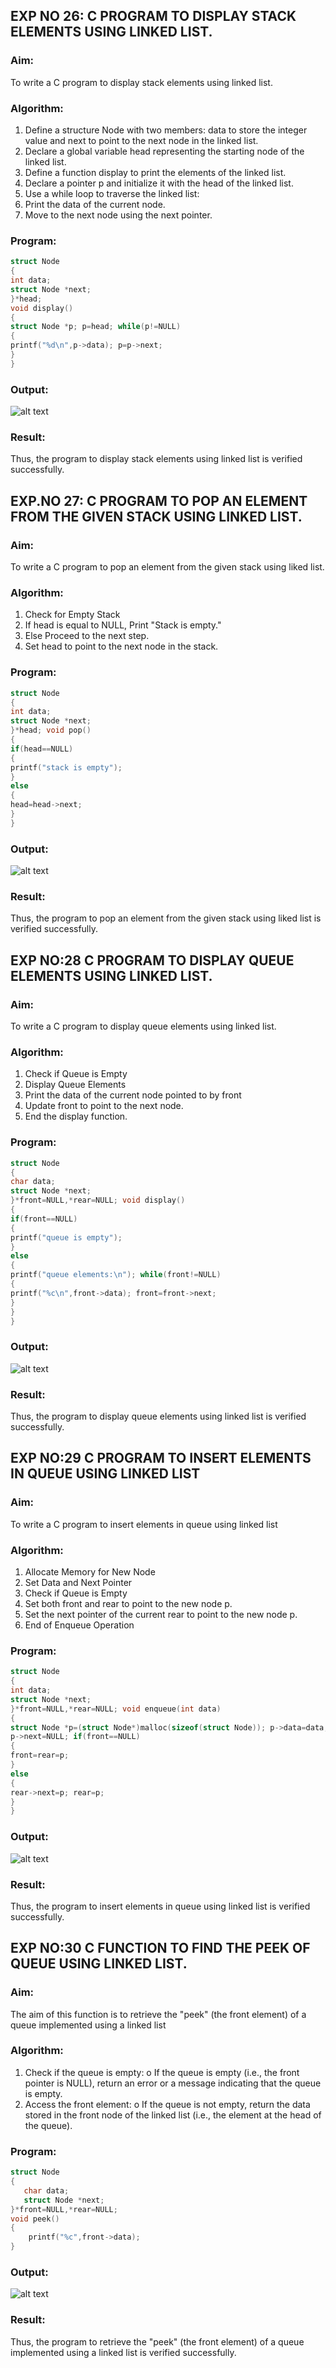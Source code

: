 ## EXP NO 26: C PROGRAM TO DISPLAY STACK ELEMENTS USING LINKED LIST.
### Aim:
To write a C program to display stack elements using linked list.

### Algorithm:
1.	Define a structure Node with two members: data to store the integer value and next to point to the next node in the linked list.
2.	Declare a global variable head representing the starting node of the linked list.
3.	Define a function display to print the elements of the linked list.
4.	Declare a pointer p and initialize it with the head of the linked list.
5.	Use a while loop to traverse the linked list:
6.	Print the data of the current node.
7.	Move to the next node using the next pointer.
 
### Program:
```c
struct Node
{
int data;
struct Node *next;
}*head;
void display()
{
struct Node *p; p=head; while(p!=NULL)
{
printf("%d\n",p->data); p=p->next;
}
}
```

### Output:
![alt text](image-38.png)


### Result:
Thus, the program to display stack elements using linked list is verified successfully. 



## EXP.NO 27: C PROGRAM TO POP AN ELEMENT FROM THE GIVEN STACK USING LINKED LIST.
### Aim:
To write a C program to pop an element from the given stack using liked list.

### Algorithm:
1.	Check for Empty Stack
2.	If head is equal to NULL, Print "Stack is empty."
3.	Else Proceed to the next step.
4.	Set head to point to the next node in the stack.
 
### Program:

```c
struct Node
{
int data;
struct Node *next;
}*head; void pop()
{
if(head==NULL)
{
printf("stack is empty");
}
else
{
head=head->next;
}
}

```

### Output:

![alt text](image-39.png)



### Result:
Thus, the program to pop an element from the given stack using liked list is verified successfully.

 
## EXP NO:28 C PROGRAM TO DISPLAY QUEUE ELEMENTS USING LINKED LIST.
### Aim:
To write a C program to display queue elements using linked list.
### Algorithm:
1.	Check if Queue is Empty
2.	Display Queue Elements
3.	Print the data of the current node pointed to by front
4.	Update front to point to the next node.
5.	End the display function.
 
### Program:

```c
struct Node
{
char data;
struct Node *next;
}*front=NULL,*rear=NULL; void display()
{
if(front==NULL)
{
printf("queue is empty");
}
else
{
printf("queue elements:\n"); while(front!=NULL)
{
printf("%c\n",front->data); front=front->next;
}
}
}

```

### Output:

![alt text](image-40.png)

### Result:
Thus, the program to display queue elements using linked list is verified successfully.


 
## EXP NO:29 C PROGRAM TO INSERT ELEMENTS IN QUEUE USING LINKED LIST

### Aim:
To write a C program to insert elements in queue using linked list

### Algorithm:
1.	Allocate Memory for New Node
2.	Set Data and Next Pointer
3.	Check if Queue is Empty
4.	Set both front and rear to point to the new node p.
5.	Set the next pointer of the current rear to point to the new node p.
6.	End of Enqueue Operation
 
### Program:

```c
struct Node
{
int data;
struct Node *next;
}*front=NULL,*rear=NULL; void enqueue(int data)
{
struct Node *p=(struct Node*)malloc(sizeof(struct Node)); p->data=data;
p->next=NULL; if(front==NULL)
{
front=rear=p;
}
else
{
rear->next=p; rear=p;
}
}

```

### Output:

![alt text](image-41.png)

### Result:
Thus, the program to insert elements in queue using linked list is verified successfully.



## EXP NO:30 C FUNCTION TO FIND THE PEEK OF QUEUE USING LINKED LIST.


### Aim:

The aim of this function is to retrieve the "peek" (the front element) of a queue implemented using a linked list

### Algorithm:

1.	Check if the queue is empty:
o	If the queue is empty (i.e., the front pointer is NULL), return an error or a message indicating that the queue is empty.
2.	Access the front element:
o	If the queue is not empty, return the data stored in the front node of the linked list (i.e., the element at the head of the queue).

### Program:

```c
struct Node
{
   char data;
   struct Node *next;
}*front=NULL,*rear=NULL;
void peek()
{
    printf("%c",front->data);
}

```

### Output:

![alt text](image-42.png)


### Result:

Thus, the program to retrieve the "peek" (the front element) of a queue implemented using a linked list is verified successfully.



